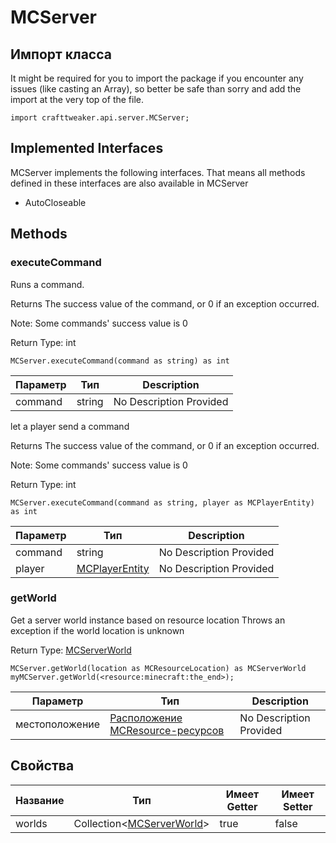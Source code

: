 # MCServer

## Импорт класса

It might be required for you to import the package if you encounter any issues (like casting an Array), so better be safe than sorry and add the import at the very top of the file.
```zenscript
import crafttweaker.api.server.MCServer;
```


## Implemented Interfaces
MCServer implements the following interfaces. That means all methods defined in these interfaces are also available in MCServer

- AutoCloseable

## Methods

### executeCommand

Runs a command.

 Returns The success value of the command, or 0 if an exception occurred. <p> Note: Some commands' success value is 0

Return Type: int

```zenscript
MCServer.executeCommand(command as string) as int
```

| Параметр | Тип    | Description             |
| -------- | ------ | ----------------------- |
| command  | string | No Description Provided |


let a player send a command

 Returns The success value of the command, or 0 if an exception occurred. <p> Note: Some commands' success value is 0

Return Type: int

```zenscript
MCServer.executeCommand(command as string, player as MCPlayerEntity) as int
```

| Параметр | Тип                                                  | Description             |
| -------- | ---------------------------------------------------- | ----------------------- |
| command  | string                                               | No Description Provided |
| player   | [MCPlayerEntity](/vanilla/api/entity/MCPlayerEntity) | No Description Provided |


### getWorld

Get a server world instance based on resource location Throws an exception if the world location is unknown

Return Type: [MCServerWorld](/vanilla/api/world/MCServerWorld)

```zenscript
MCServer.getWorld(location as MCResourceLocation) as MCServerWorld
myMCServer.getWorld(<resource:minecraft:the_end>);
```

| Параметр       | Тип                                                                      | Description             |
| -------------- | ------------------------------------------------------------------------ | ----------------------- |
| местоположение | [Расположение MCResource-ресурсов](/vanilla/api/util/MCResourceLocation) | No Description Provided |



## Свойства

| Название | Тип                                                                             | Имеет Getter | Имеет Setter |
| -------- | ------------------------------------------------------------------------------- | ------------ | ------------ |
| worlds   | Collection&lt;[MCServerWorld](/vanilla/api/world/MCServerWorld)&gt; | true         | false        |

